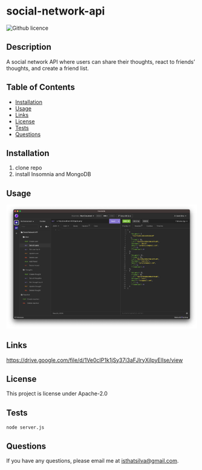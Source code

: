 # social-network-api

![Github licence](https://img.shields.io/badge/License-Apache_2.0-blue.svg)

## Description

A social network API where users can share their thoughts, react to friends’ thoughts, and create a friend list.

## Table of Contents

- [Installation](#installation)
- [Usage](#usage)
- [Links](#links)
- [License](#license)
- [Tests](#tests)
- [Questions](#questions)

## Installation

1. clone repo
2. install Insomnia and MongoDB

## Usage

![ScreenShot from application](./public/Screenshot%202023-01-23%20at%2022.38.04.png)

## Links

https://drive.google.com/file/d/1Ve0cIP1k1jSy37i3aFJlryXiIpyElIse/view

## License

This project is license under Apache-2.0

## Tests

```
node server.js
```

## Questions

If you have any questions, please email me at isthatsilva@gmail.com.